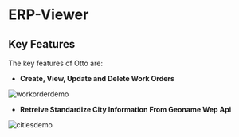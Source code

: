 ERP-Viewer
=========

## Key Features

The key features of Otto are:

* **Create, View, Update and Delete Work Orders**

![workorderdemo](https://cloud.githubusercontent.com/assets/14866579/10175160/05696210-66b3-11e5-865c-df6d0f429b14.PNG)

* **Retreive Standardize City Information From Geoname Wep Api**

![citiesdemo](https://cloud.githubusercontent.com/assets/14866579/10175157/02905076-66b3-11e5-91f0-512b0c5f1529.PNG)